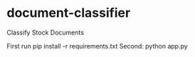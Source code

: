 # document-classifier
Classify Stock Documents

First run pip install -r requirements.txt
Second: python app.py